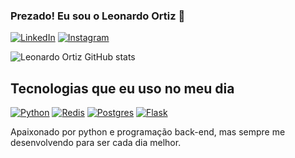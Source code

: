 ### Prezado! Eu sou o Leonardo Ortiz 👋
[![LinkedIn](https://img.shields.io/badge/LinkedIn-0077B5?style=for-the-badge&logo=linkedin&logoColor=white)](https://www.linkedin.com/in/leonardoortizbr)
[![Instagram](https://img.shields.io/badge/Instagram-E4405F?style=for-the-badge&logo=instagram&logoColor=white)](https://www.instagram.com/leeonardo_ortiz)

![Leonardo Ortiz GitHub stats](https://github-readme-stats.vercel.app/api?username=leonardoortizbr&show_icons=true&theme=dracula)

## Tecnologias que eu uso no meu dia


[![Python](https://img.shields.io/badge/Python-3776AB?style=for-the-badge&logo=python&logoColor=white)](https://python.org)
[![Redis](https://img.shields.io/badge/redis-%23DD0031.svg?&style=for-the-badge&logo=redis&logoColor=white)](https://redis.io/)
[![Postgres](https://img.shields.io/badge/PostgreSQL-316192?style=for-the-badge&logo=postgresql&logoColor=white)](https://www.postgresql.org/)
[![Flask](https://img.shields.io/badge/Flask-000000?style=for-the-badge&logo=flask&logoColor=white)](https://flask.palletsprojects.com/en/3.0.x/)

Apaixonado por python e programação back-end, mas sempre me desenvolvendo para ser cada dia melhor.

